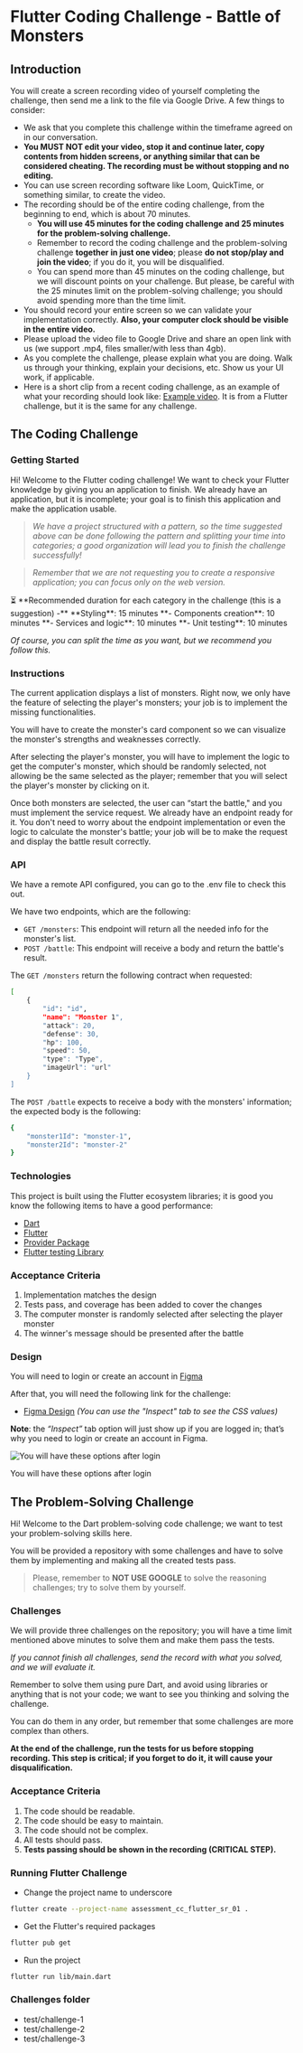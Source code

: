 # Flutter Coding Challenge - Battle of Monsters

## Introduction

You will create a screen recording video of yourself completing the challenge, then send me a link to the file via Google Drive. A few things to consider:

- We ask that you complete this challenge within the timeframe agreed on in our conversation.
- **You MUST NOT edit your video, stop it and continue later, copy contents from hidden screens, or anything similar that can be considered cheating. The recording must be without stopping and no editing.**
- You can use screen recording software like Loom, QuickTime, or something similar, to create the video.
- The recording should be of the entire coding challenge, from the beginning to end, which is about 70 minutes.
  - **You will use 45 minutes for the coding challenge and 25 minutes for the problem-solving challenge.**
  - Remember to record the coding challenge and the problem-solving challenge **together in just one video**; please **do not stop/play and join the video**; if you do it, you will be disqualified.
  - You can spend more than 45 minutes on the coding challenge, but we will discount points on your challenge. But please, be careful with the 25 minutes limit on the problem-solving challenge; you should avoid spending more than the time limit.
- You should record your entire screen so we can validate your implementation correctly. **Also, your computer clock should be visible in the entire video.**
- Please upload the video file to Google Drive and share an open link with us (we support .mp4, files smaller/with less than 4gb).
- As you complete the challenge, please explain what you are doing. Walk us through your thinking, explain your decisions, etc. Show us your UI work, if applicable.
- Here is a short clip from a recent coding challenge, as an example of what your recording should look like: [Example video](http://www.loom.com/share/85434243d487456b8ef4ae45c3fbc788). It is from a Flutter challenge, but it is the same for any challenge.

## The Coding Challenge

### Getting Started

Hi! Welcome to the Flutter coding challenge! We want to check your Flutter knowledge by giving you an application to finish. We already have an application, but it is incomplete; your goal is to finish this application and make the application usable.

> _We have a project structured with a pattern, so the time suggested above can be done following the pattern and splitting your time into categories; a good organization will lead you to finish the challenge successfully!_

> _Remember that we are not requesting you to create a responsive application; you can focus only on the web version._

<aside>
⏳ **Recommended duration for each category in the challenge (this is a suggestion)
  -** **Styling**: 15 minutes
  **- Components creation**: 10 minutes
  **- Services and logic**: 10 minutes
  **- Unit testing**: 10 minutes

_Of course, you can split the time as you want, but we recommend you follow this._

</aside>

### Instructions

The current application displays a list of monsters. Right now, we only have the feature of selecting the player's monsters; your job is to implement the missing functionalities.

You will have to create the monster's card component so we can visualize the monster's strengths and weaknesses correctly.

After selecting the player's monster, you will have to implement the logic to get the computer's monster, which should be randomly selected, not allowing be the same selected as the player; remember that you will select the player's monster by clicking on it.

Once both monsters are selected, the user can “start the battle," and you must implement the service request. We already have an endpoint ready for it. You don't need to worry about the endpoint implementation or even the logic to calculate the monster's battle; your job will be to make the request and display the battle result correctly.

### API

We have a remote API configured, you can go to the .env file to check this out.

We have two endpoints, which are the following:

- `GET /monsters`: This endpoint will return all the needed info for the monster's list.
- `POST /battle`: This endpoint will receive a body and return the battle's result.

The `GET /monsters` return the following contract when requested:

```bash
[
	{
		"id": "id",
		"name": "Monster 1",
		"attack": 20,
		"defense": 30,
		"hp": 100,
		"speed": 50,
		"type": "Type",
		"imageUrl": "url"
	}
]
```

The `POST /battle` expects to receive a body with the monsters' information; the expected body is the following:

```bash
{
	"monster1Id": "monster-1",
	"monster2Id": "monster-2"
}
```

### Technologies

This project is built using the Flutter ecosystem libraries; it is good you know the following items to have a good performance:

- [Dart](https://dart.dev/guides)
- [Flutter](https://docs.flutter.dev/)
- [Provider Package](https://pub.dev/packages/provider)
- [Flutter testing Library](https://docs.flutter.dev/testing/)

### Acceptance Criteria

1. Implementation matches the design
2. Tests pass, and coverage has been added to cover the changes
3. The computer monster is randomly selected after selecting the player monster
4. The winner's message should be presented after the battle

### Design

You will need to login or create an account in [Figma](https://www.figma.com/)

After that, you will need the following link for the challenge:

- [Figma Design](https://www.figma.com/file/CyCOLe9Tbjzqey3RqPotgE/Battle-of-Monsters---Mobile) _(You can use the "Inspect" tab to see the CSS values)_

**Note**: the _“Inspect”_ tab option will just show up if you are logged in; that’s why you need to login or create an account in Figma.

![You will have these options after login](https://s3-us-west-2.amazonaws.com/secure.notion-static.com/89d4320b-15b1-4f1b-96df-7c69cc1db04a/Untitled.png)

You will have these options after login

## The Problem-Solving Challenge

Hi! Welcome to the Dart problem-solving code challenge; we want to test your problem-solving skills here.

You will be provided a repository with some challenges and have to solve them by implementing and making all the created tests pass.

> Please, remember to **NOT USE GOOGLE** to solve the reasoning challenges; try to solve them by yourself.

### Challenges

We will provide three challenges on the repository; you will have a time limit mentioned above minutes to solve them and make them pass the tests.

_If you cannot finish all challenges, send the record with what you solved, and we will evaluate it._

Remember to solve them using pure Dart, and avoid using libraries or anything that is not your code; we want to see you thinking and solving the challenge.

You can do them in any order, but remember that some challenges are more complex than others.

**At the end of the challenge, run the tests for us before stopping recording. This step is critical; if you forget to do it, it will cause your disqualification.**

### Acceptance Criteria

1. The code should be readable.
2. The code should be easy to maintain.
3. The code should not be complex.
4. All tests should pass.
5. **Tests passing should be shown in the recording (CRITICAL STEP).**

### Running Flutter Challenge

- Change the project name to underscore

```bash
flutter create --project-name assessment_cc_flutter_sr_01 .
```

- Get the Flutter's required packages

```bash
flutter pub get
```

- Run the project

```bash
flutter run lib/main.dart
```

### Challenges folder

- test/challenge-1
- test/challenge-2
- test/challenge-3
